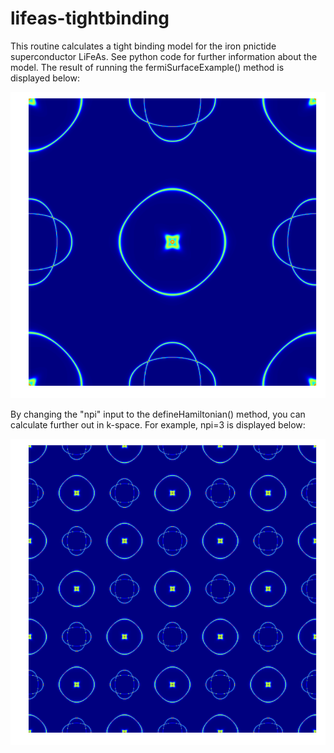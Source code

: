 lifeas-tightbinding
================

This routine calculates a tight binding model for the iron pnictide superconductor LiFeAs. See python code for further information about the model. The result of running the fermiSurfaceExample() method is displayed below:

![alt text](https://github.com/EthanRosenthal/stm-routines/blob/master/lifeas-tightbinding/Fermi_Surface_1stBZ.png?raw=true "Fermi Surface 1st BZ")

By changing the "npi" input to the defineHamiltonian() method, you can calculate further out in k-space. For example, npi=3 is displayed below:


![alt text](https://github.com/EthanRosenthal/stm-routines/blob/master/lifeas-tightbinding/Fermi_Surface_Extended.png?raw=true "Fermi Surface 1st BZ")


